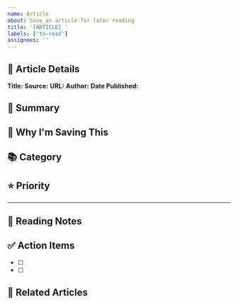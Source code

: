 ```yaml
---
name: Article
about: Save an article for later reading
title: '[ARTICLE] '
labels: ['to-read']
assignees: ''
---
```


## 📰 Article Details

**Title:** 
**Source:** 
**URL:** 
**Author:** 
**Date Published:** 

## 📝 Summary
<!-- Brief summary of what this article is about -->

## 🎯 Why I'm Saving This
<!-- Why is this article important/interesting to you? -->

## 📚 Category
<!-- Add appropriate labels: tech, business, personal, etc. -->

## ⭐ Priority
<!-- Add priority label: high-priority, medium-priority, low-priority -->

---

## 📖 Reading Notes
<!-- Add your thoughts and notes while reading (use comments for this) -->

## ✅ Action Items
<!-- Any follow-up actions this article inspired -->
- [ ] 
- [ ] 

## 🔗 Related Articles
<!-- Link to related issues/articles -->